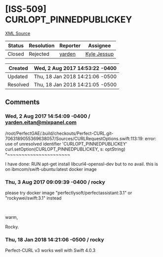 # [ISS-509] CURLOPT_PINNEDPUBLICKEY

[XML Source](../xml/ISS-509.xml)
<p></p>





Status|Resolution|Reporter|Assignee
------|----------|--------|--------
Closed|Rejected|[yarden](yarden.eitan@mixpanel.com)|[Kyle Jessup]($kjessup)





Created|Wed, 2 Aug 2017 14:53:22 -0400
-------|--------------
Updated|Thu, 18 Jan 2018 14:21:06 -0500
Resolved|Thu, 18 Jan 2018 14:21:05 -0500


## Comments




### Wed, 2 Aug 2017 14:54:09 -0400 / yarden.eitan@mixpanel.com 

<p><p>/root/PerfectGAE/.build/checkouts/Perfect-CURL.git-7063189055369638057/Sources/CURLRequestOptions.swift:113:19: error: use of unresolved identifier 'CURLOPT_PINNEDPUBLICKEY'<br/>
                        curl.setOption(CURLOPT_PINNEDPUBLICKEY, s: optString)<br/>
                                       ^~~~~~~~~~~~~~~~~~~~~~~</p>

<p>I have done: RUN apt-get install libcurl4-openssl-dev but to no avail. this is on ibmcom/swift-ubuntu:latest docker image</p></p>


### Thu, 3 Aug 2017 09:09:39 -0400 / rocky 

<p><p>please try docker image "perfectlysoft/perfectassistant:3.1" or "rockywei/swift:3.1" instead</p>

<p> </p>

<p>warm,</p>

<p>Rocky.</p></p>


### Thu, 18 Jan 2018 14:21:06 -0500 / rocky 

<p><p>Perfect-CURL v3 works well with Swift 4.0.3</p></p>



